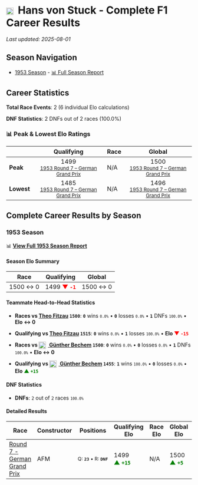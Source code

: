# <img src="https://upload.wikimedia.org/wikipedia/commons/b/ba/Flag_of_Germany.svg" alt="Germany" width="20" height="auto" style="vertical-align: middle; margin-right: 5px;" onerror="this.outerHTML='🇩🇪'; this.style.marginRight='5px';"/> Hans von Stuck - Complete F1 Career Results

*Last updated: 2025-08-01*

## Season Navigation

- [1953 Season](#1953-season) - [📊 Full Season Report](../seasons/1953-season-report)

## Career Statistics

**Total Race Events**: 2 (6 individual Elo calculations)

**DNF Statistics**: 2 DNFs out of 2 races (100.0%)

### 📊 Peak & Lowest Elo Ratings

| &nbsp; | Qualifying | Race | Global |
|-------|------------|------|--------|
| **Peak** | <center> 1499 <br/><small> [1953 Round 7 – German Grand Prix](../seasons/1953-season-report#round-7-german-grand-prix) </small></center> | N/A | <center> 1500  <br/><small> [1953 Round 7 – German Grand Prix](../seasons/1953-season-report#round-7-german-grand-prix) </small></center> |
| **Lowest** | <center> 1485 <br/><small> [1953 Round 7 – German Grand Prix](../seasons/1953-season-report#round-7-german-grand-prix) </small></center> | N/A | <center> 1496 <br/><small> [1953 Round 7 – German Grand Prix](../seasons/1953-season-report#round-7-german-grand-prix) </small></center> |


## Complete Career Results by Season

### 1953 Season

📊 **[View Full 1953 Season Report](../seasons/1953-season-report)**

#### Season Elo Summary

| Race | Qualifying | Global |
|------|------------|--------|
| 1500 ↔ 0 | 1499 **<span style="color: red;">▼&nbsp;`-1`</span>** | 1500 ↔ 0 |

#### Teammate Head-to-Head Statistics

- **Races vs [Theo Fitzau](theo-fitzau) `1500`**: **`0`** wins <small>`0.0%`</small> • **`0`** losses <small>`0.0%`</small> • **`1`** DNFs <small>`100.0%`</small> • **Elo ↔ 0**
- **Qualifying vs [Theo Fitzau](theo-fitzau) `1515`**: **`0`** wins <small>`0.0%`</small> • **`1`** losses <small>`100.0%`</small> • **Elo <span style="color: red;">▼&nbsp;`-15`</span>**

- **Races vs [<img src="https://upload.wikimedia.org/wikipedia/commons/b/ba/Flag_of_Germany.svg" alt="Germany" width="20" height="auto" style="vertical-align: middle; margin-right: 5px;" onerror="this.outerHTML='🇩🇪'; this.style.marginRight='5px';"/> Günther Bechem](gnther-bechem) `1500`**: **`0`** wins <small>`0.0%`</small> • **`0`** losses <small>`0.0%`</small> • **`1`** DNFs <small>`100.0%`</small> • **Elo ↔ 0**
- **Qualifying vs [<img src="https://upload.wikimedia.org/wikipedia/commons/b/ba/Flag_of_Germany.svg" alt="Germany" width="20" height="auto" style="vertical-align: middle; margin-right: 5px;" onerror="this.outerHTML='🇩🇪'; this.style.marginRight='5px';"/> Günther Bechem](gnther-bechem) `1455`**: **`1`** wins <small>`100.0%`</small> • **`0`** losses <small>`0.0%`</small> • **Elo <span style="color: green;">▲&nbsp;`+15`</span>**

#### DNF Statistics

- **DNFs**: `2` out of `2` races <small>`100.0%`</small>

#### Detailed Results

| Race | Constructor | Positions | Qualifying Elo | Race Elo | Global Elo | Teammate |
|------|-------------|-----------|----------------|----------|------------|----------|
| [Round 7 - German Grand Prix](../seasons/1953-season-report#round-7-german-grand-prix) | AFM | <small>Q:&nbsp;**`23`**&nbsp;•&nbsp;R:&nbsp;**`DNF`**</small> | 1499 **<span style="color: green;">▲&nbsp;`+15`</span>** | N/A | 1500 **<span style="color: green;">▲&nbsp;`+5`</span>** | [Theo Fitzau](theo-fitzau)<br/><small>Q:&nbsp;**`21`**&nbsp;•&nbsp;R:&nbsp;**`DNF`**</small> |

